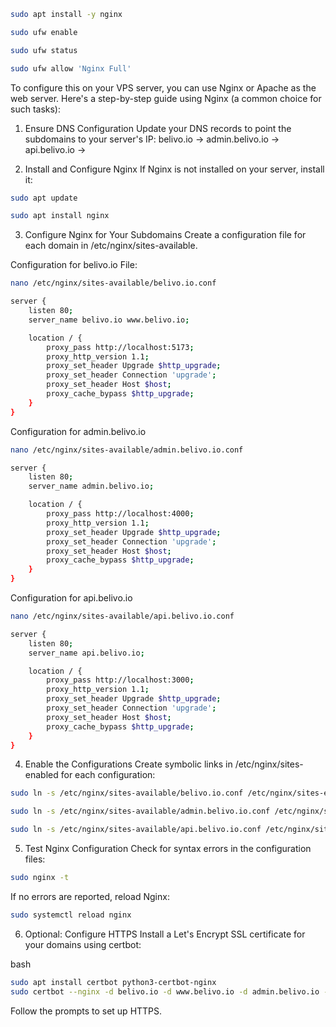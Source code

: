 ```bash
sudo apt install -y nginx
```
```bash
sudo ufw enable
```
```bash
sudo ufw status
```
```bash
sudo ufw allow 'Nginx Full'
```

To configure this on your VPS server, you can use Nginx or Apache as the web server. Here's a step-by-step guide using Nginx (a common choice for such tasks):

1. Ensure DNS Configuration
Update your DNS records to point the subdomains to your server's IP:
belivo.io -> <server IP>
admin.belivo.io -> <server IP>
api.belivo.io -> <server IP>

2. Install and Configure Nginx
If Nginx is not installed on your server, install it:

```bash
sudo apt update
```
```bash
sudo apt install nginx
```

3. Configure Nginx for Your Subdomains
Create a configuration file for each domain in /etc/nginx/sites-available.

Configuration for belivo.io
File: 
```bash
nano /etc/nginx/sites-available/belivo.io.conf
```

```bash
server {
    listen 80;
    server_name belivo.io www.belivo.io;

    location / {
        proxy_pass http://localhost:5173;
        proxy_http_version 1.1;
        proxy_set_header Upgrade $http_upgrade;
        proxy_set_header Connection 'upgrade';
        proxy_set_header Host $host;
        proxy_cache_bypass $http_upgrade;
    }
}
```

Configuration for admin.belivo.io
```bash
nano /etc/nginx/sites-available/admin.belivo.io.conf
```

```bash
server {
    listen 80;
    server_name admin.belivo.io;

    location / {
        proxy_pass http://localhost:4000;
        proxy_http_version 1.1;
        proxy_set_header Upgrade $http_upgrade;
        proxy_set_header Connection 'upgrade';
        proxy_set_header Host $host;
        proxy_cache_bypass $http_upgrade;
    }
}
```

Configuration for api.belivo.io
```bash
nano /etc/nginx/sites-available/api.belivo.io.conf
```

```bash
server {
    listen 80;
    server_name api.belivo.io;

    location / {
        proxy_pass http://localhost:3000;
        proxy_http_version 1.1;
        proxy_set_header Upgrade $http_upgrade;
        proxy_set_header Connection 'upgrade';
        proxy_set_header Host $host;
        proxy_cache_bypass $http_upgrade;
    }
}
```

4. Enable the Configurations
Create symbolic links in /etc/nginx/sites-enabled for each configuration:

```bash
sudo ln -s /etc/nginx/sites-available/belivo.io.conf /etc/nginx/sites-enabled/
```
```bash
sudo ln -s /etc/nginx/sites-available/admin.belivo.io.conf /etc/nginx/sites-enabled/
```
```bash
sudo ln -s /etc/nginx/sites-available/api.belivo.io.conf /etc/nginx/sites-enabled/
```

5. Test Nginx Configuration
Check for syntax errors in the configuration files:

```bash
sudo nginx -t
```

If no errors are reported, reload Nginx:

```bash
sudo systemctl reload nginx
```

6. Optional: Configure HTTPS
Install a Let's Encrypt SSL certificate for your domains using certbot:

bash
```bash
sudo apt install certbot python3-certbot-nginx
sudo certbot --nginx -d belivo.io -d www.belivo.io -d admin.belivo.io -d api.belivo.io
```
Follow the prompts to set up HTTPS.


